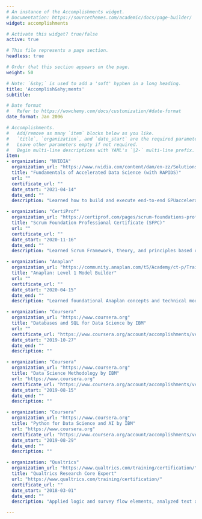 ```yaml
---
# An instance of the Accomplishments widget.
# Documentation: https://sourcethemes.com/academic/docs/page-builder/
widget: accomplishments

# Activate this widget? true/false
active: true

# This file represents a page section.
headless: true

# Order that this section appears on the page.
weight: 50

# Note: `&shy;` is used to add a 'soft' hyphen in a long heading.
title: 'Accomplish&shy;ments'
subtitle:

# Date format
#   Refer to https://wowchemy.com/docs/customization/#date-format
date_format: Jan 2006

# Accomplishments.
#   Add/remove as many `item` blocks below as you like.
#   `title`, `organization`, and `date_start` are the required parameters.
#   Leave other parameters empty if not required.
#   Begin multi-line descriptions with YAML's `|2-` multi-line prefix.
item:
- organization: "NVIDIA"
  organization_url: "https://www.nvidia.com/content/dam/en-zz/Solutions/deep-learning/deep-learning-education/DLI-Workshop-Fundamentals-of-Accelerated-Data-Science-with-RAPIDS.pdf"
  title: "Fundamentals of Accelerated Data Science (with RAPIDS)"
  url: ""
  certificate_url: ""
  date_start: "2021-04-14"
  date_end: ""
  description: "Learned how to build and execute end-to-end GPUaccelerated data science workflows to quickly explore, iterate, and get work into production. Applied a wide variety of GPU-accelerated machine learning algorithms, including XGBoost, cuGRAPH’s single-source shortest path, and cuML’s KNN, DBSCAN, and logistic regression to perform data analysis at scale."

- organization: "CertiProf"
  organization_url: "https://certiprof.com/pages/scrum-foundations-professional-certificate-sfpc-english"
  title: "Scrum Foundation Professional Certificate (SFPC)"
  url: ""
  certificate_url: ""
  date_start: "2020-11-16"
  date_end: ""
  description: "Learned Scrum Framework, theory, and principles based on the official Scrum Guide."

- organization: "Anaplan"
  organization_url: "https://community.anaplan.com/t5/Academy/ct-p/Training"
  title: "Anaplan: Level 1 Model Builder"
  url: ""
  certificate_url: ""
  date_start: "2020-04-15"
  date_end: ""
  description: "Learned foundational Anaplan concepts and technical model building skills."

- organization: "Coursera"
  organization_url: "https://www.coursera.org"
  title: "Databases and SQL for Data Science by IBM"
  url: ""
  certificate_url: "https://www.coursera.org/account/accomplishments/verify/AWC6QWTUSHGG"
  date_start: "2019-10-27"
  date_end: ""
  description: ""

- organization: "Coursera"
  organization_url: "https://www.coursera.org"
  title: "Data Science Methodology by IBM"
  url: "https://www.coursera.org"
  certificate_url: "https://www.coursera.org/account/accomplishments/verify/QYUV582HGRN6"
  date_start: "2019-08-15"
  date_end: ""
  description: ""

- organization: "Coursera"
  organization_url: "https://www.coursera.org"
  title: "Python for Data Science and AI by IBM"
  url: "https://www.coursera.org"
  certificate_url: "https://www.coursera.org/account/accomplishments/verify/DGCP5W3Y4EJQ"
  date_start: "2019-08-29"
  date_end: ""
  description: ""

- organization: "Qualtrics"
  organization_url: "https://www.qualtrics.com/training/certification/"
  title: "Qualtrics Research Core Expert"
  url: "https://www.qualtrics.com/training/certification/"
  certificate_url: ""
  date_start: "2018-03-01"
  date_end: ""
  description: "Applied logic and survey flow elements, analyzed text and data, and employed Qualtrics API to automate and streamline processes."

---
```

